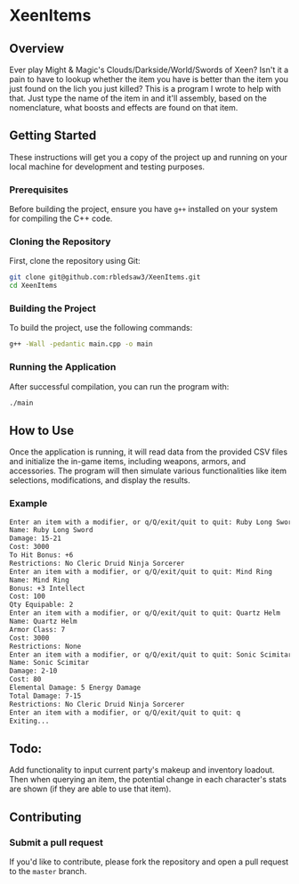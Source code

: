 # XeenItems

## Overview

Ever play Might & Magic's Clouds/Darkside/World/Swords of Xeen? Isn't it a pain to have to lookup whether the item you have is better than the item you just found on the lich you just killed? This is a program I wrote to help with that. Just type the name of the item in and it'll assembly, based on the nomenclature, what boosts and effects are found on that item.

## Getting Started

These instructions will get you a copy of the project up and running on your local machine for development and testing purposes.

### Prerequisites

Before building the project, ensure you have `g++` installed on your system for compiling the C++ code.

### Cloning the Repository

First, clone the repository using Git:

```bash
git clone git@github.com:rbledsaw3/XeenItems.git
cd XeenItems
```

### Building the Project

To build the project, use the following commands:

```bash
g++ -Wall -pedantic main.cpp -o main
```


### Running the Application

After successful compilation, you can run the program with:

```bash
./main
```

## How to Use

Once the application is running, it will read data from the provided CSV files and initialize the in-game items, including weapons, armors, and accessories. The program will then simulate various functionalities like item selections, modifications, and display the results.

### Example

```bash
Enter an item with a modifier, or q/Q/exit/quit to quit: Ruby Long Sword
Name: Ruby Long Sword
Damage: 15-21
Cost: 3000
To Hit Bonus: +6
Restrictions: No Cleric Druid Ninja Sorcerer
Enter an item with a modifier, or q/Q/exit/quit to quit: Mind Ring
Name: Mind Ring
Bonus: +3 Intellect
Cost: 100
Qty Equipable: 2
Enter an item with a modifier, or q/Q/exit/quit to quit: Quartz Helm
Name: Quartz Helm
Armor Class: 7
Cost: 3000
Restrictions: None
Enter an item with a modifier, or q/Q/exit/quit to quit: Sonic Scimitar
Name: Sonic Scimitar
Damage: 2-10
Cost: 80
Elemental Damage: 5 Energy Damage
Total Damage: 7-15
Restrictions: No Cleric Druid Ninja Sorcerer
Enter an item with a modifier, or q/Q/exit/quit to quit: q
Exiting...
```

## Todo:

Add functionality to input current party's makeup and inventory loadout. Then when querying an item, the potential change in each character's stats are shown (if they are able to use that item).

## Contributing

### Submit a pull request

If you'd like to contribute, please fork the repository and open a pull request to the `master` branch.
